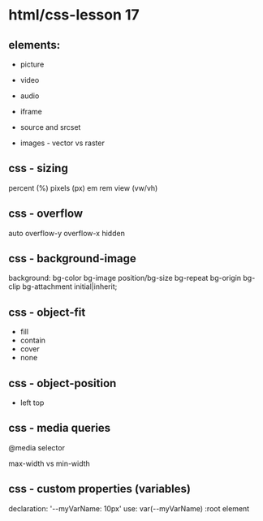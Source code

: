 # html/css-lesson 17

## elements:

* picture
* video
* audio
* iframe

* source and srcset
* images - vector vs raster

## css - sizing

percent (%)
pixels (px)
em
rem
view (vw/vh)

## css - overflow

auto
overflow-y
overflow-x
hidden

## css - background-image 
background: bg-color bg-image position/bg-size bg-repeat bg-origin bg-clip bg-attachment initial|inherit;


## css - object-fit

* fill
* contain
* cover
* none

## css - object-position
* left top

## css - media queries
@media selector

max-width vs min-width

## css - custom properties (variables)

declaration: '--myVarName: 10px'
use: var(--myVarName)
:root element




